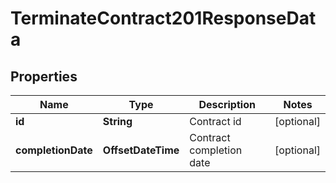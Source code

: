 

# TerminateContract201ResponseData


## Properties

| Name | Type | Description | Notes |
|------------ | ------------- | ------------- | -------------|
|**id** | **String** | Contract id |  [optional] |
|**completionDate** | **OffsetDateTime** | Contract completion date |  [optional] |



